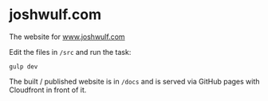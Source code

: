 # joshwulf.com

The website for www.joshwulf.com

Edit the files in `/src` and run the task:

```
gulp dev
```

The built / published website is in `/docs` and is served via GitHub pages with Cloudfront in front of it.
